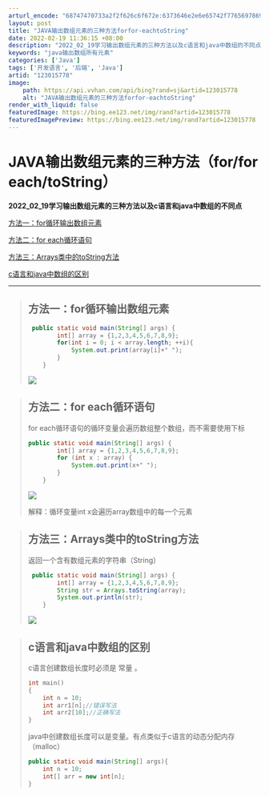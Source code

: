 ```yaml
---
arturl_encode: "68747470733a2f2f626c6f672e:6373646e2e6e65742f77656978696e5f34383635343031312f:61727469636c652f64657461696c732f313233303135373738"
layout: post
title: "JAVA输出数组元素的三种方法forfor-eachtoString"
date: 2022-02-19 11:36:15 +08:00
description: "2022_02_19学习输出数组元素的三种方法以及c语言和java中数组的不同点方法一：for循环输"
keywords: "java输出数组所有元素"
categories: ['Java']
tags: ['开发语言', '后端', 'Java']
artid: "123015778"
image:
    path: https://api.vvhan.com/api/bing?rand=sj&artid=123015778
    alt: "JAVA输出数组元素的三种方法forfor-eachtoString"
render_with_liquid: false
featuredImage: https://bing.ee123.net/img/rand?artid=123015778
featuredImagePreview: https://bing.ee123.net/img/rand?artid=123015778
---
```


# JAVA输出数组元素的三种方法（for/for each/toString）

**2022\_02\_19学习输出数组元素的三种方法以及c语言和java中数组的不同点**

[方法一：for循环输出数组元素](#%E6%96%B9%E6%B3%95%E4%B8%80%EF%BC%9Afor%E5%BE%AA%E7%8E%AF%E8%BE%93%E5%87%BA%E6%95%B0%E7%BB%84%E5%85%83%E7%B4%A0)

[方法二：for each循环语句](#%E6%96%B9%E6%B3%95%E4%BA%8C%EF%BC%9Afor%20each%E5%BE%AA%E7%8E%AF%E8%AF%AD%E5%8F%A5)

[方法三：Arrays类中的toString方法](#%E6%96%B9%E6%B3%95%E4%B8%89%EF%BC%9AArrays%E7%B1%BB%E4%B8%AD%E7%9A%84toString%E6%96%B9%E6%B3%95)

[c语言和java中数组的区别](#c%E8%AF%AD%E8%A8%80%E5%92%8Cjava%E4%B8%AD%E6%95%B0%E7%BB%84%E7%9A%84%E5%8C%BA%E5%88%AB)

---

> ## **方法一：for循环输出数组元素**
>
> ```java
>  public static void main(String[] args) {
>         int[] array = {1,2,3,4,5,6,7,8,9};
>         for(int i = 0; i < array.length; ++i){
>             System.out.print(array[i]+" ");
>         }
>     }
> ```
>
> ![](https://i-blog.csdnimg.cn/blog_migrate/6979141476d67a75863f336fd16bf25c.png)

> ## 方法二：for each循环语句
>
> for each循环语句的循环变量会遍历数组整个数组，而不需要使用下标
>
> ```java
> public static void main(String[] args) {
>         int[] array = {1,2,3,4,5,6,7,8,9};
>         for (int x : array) {
>             System.out.print(x+" ");
>         }
>     }
> ```
>
> ![](https://i-blog.csdnimg.cn/blog_migrate/7de4f0b09cc1ac9e6436fd002ed6c586.png)
>
> 解释：循环变量int x会遍历array数组中的每一个元素

> ## 方法三：Arrays类中的toString方法
>
> 返回一个含有数组元素的字符串（String）
>
> ```java
>  public static void main(String[] args) {
>         int[] array = {1,2,3,4,5,6,7,8,9};
>         String str = Arrays.toString(array);
>         System.out.println(str);
>     }
> ```
>
> ![](https://i-blog.csdnimg.cn/blog_migrate/847b45868f7e65e7bfe3998baf9c18ab.png)

> ## c语言和java中数组的区别
>
> c语言创建数组长度时必须是
> 常量
> 。
>
> ```cpp
> int main()
> {
>     int n = 10;
>     int arr1[n];//错误写法
>     int arr2[10];//正确写法
> }
> ```
>
> java中创建数组长度可以是变量。有点类似于c语言的动态分配内存（malloc）
>
> ```java
> public static void main(String[] args){
>     int n = 10;
>     int[] arr = new int[n];
> }
> ```